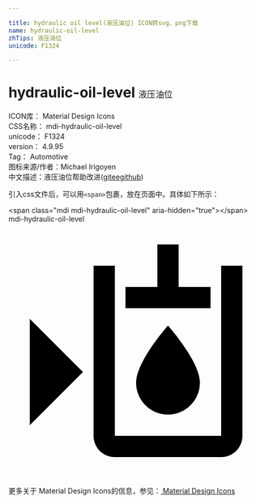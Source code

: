 ```yaml
---

title: hydraulic oil level(液压油位) ICON转svg、png下载
name: hydraulic-oil-level
zhTips: 液压油位
unicode: F1324

---
```


# hydraulic-oil-level  <small style="font-size: 60%;font-weight: 100">液压油位</small>


<div class="detail-page">
<p>
<span>
ICON库：
<span class="badge-secondary badge">Material Design Icons</span> 
</span>
<br/>
<span>
CSS名称：
<span class="badge-secondary badge">mdi-hydraulic-oil-level</span> 
</span>
<br/>
<span>
unicode：
<span class="badge-secondary badge">F1324</span> 
</span>
<br/>
<span>
version：
<span class="badge-secondary badge">4.9.95</span> 
</span>
<br/>
<span>Tag：
<span class="badge-light badge">Automotive</span>
</span>
<br/>
<span>图标来源/作者：<span class="badge-light badge">Michael Irigoyen</span></span> 
<br/>
<span class="zh-detail">中文描述：<span class="badge-primary badge">液压油位</span><span class="help-link"><span>帮助改进</span>(<a href="https://gitee.com/liuwave/icon-helper/edit/master/json/material/hydraulic-oil-level.json" target="_blank" rel="noopener noreferrer">gitee</a><a href="https://github.com/liuwave/icon-helper/edit/master/json/material/hydraulic-oil-level.json" target="_blank" rel="noopener noreferrer">github</a></span>)</span><br/>
</p>
</div>
<div class="alert alert-dark">
  <i class="mdi mdi-hydraulic-oil-level mdi-48px"></i>
  <i class="mdi mdi-hydraulic-oil-level mdi-36px"></i>
  <i class="mdi mdi-hydraulic-oil-level mdi-24px"></i>
  <i class="mdi mdi-hydraulic-oil-level mdi-18px"></i>
</div>
<div>
  <p>引入css文件后，可以用<code>&lt;span&gt;</code>包裹，放在页面中。具体如下所示：    
  </p>
  <div class="alert alert-primary" style="font-size: 14px">
    &lt;span class="mdi mdi-hydraulic-oil-level" aria-hidden="true"&gt;&lt;/span&gt;
    <copy-btn content='<span class="mdi mdi-hydraulic-oil-level" aria-hidden="true"></span>'></copy-btn>
  </div>
  <div class="alert alert-secondary">
    <i class="mdi mdi-hydraulic-oil-level"
    style="font-size: 24px"
    aria-hidden="true"></i> mdi-hydraulic-oil-level
    <copy-btn content="mdi-hydraulic-oil-level" btn-title="复制图标名称"></copy-btn>
  </div>
</div>
<div id="svg" class="svg-wrap">
<svg xmlns="http://www.w3.org/2000/svg" viewBox="0 0 24 24"><path d="M15 18C13.34 18 12 16.66 12 15C12 13 15 9.63 15 9.63S18 13 18 15C18 16.66 16.66 18 15 18M20 4V20H10V4H8V20C8 21.11 8.89 22 10 22H20C21.11 22 22 21.11 22 20V4H20M2 19L7 14L2 9V19M16 6V2H14V6H11V8H19V6H16Z" /></svg>
</div>
<detail full-name='mdi-hydraulic-oil-level'></detail>
    
<div><p>更多关于 Material Design Icons的信息，参见：<a target="_blank" href="https://iconhelper.cn/material.html"> Material Design Icons</a>
</p></div>

